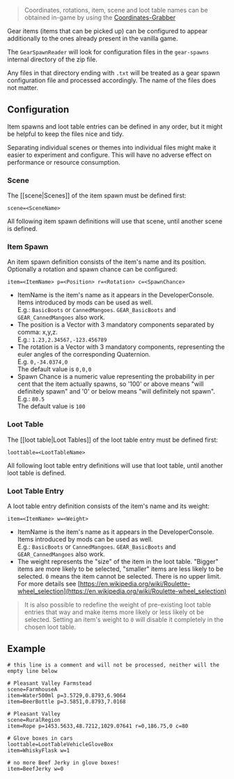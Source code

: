> Coordinates, rotations, item, scene and loot table names can be obtained in-game by using the [Coordinates-Grabber](https://github.com/ds5678/Coordinates-Grabber/releases/latest)

Gear items (items that can be picked up) can be configured to appear additionally to the ones already present in the vanilla game.

The `GearSpawnReader` will look for configuration files in the `gear-spawns` internal directory of the zip file.

Any files in that directory ending with `.txt` will be treated as a gear spawn configuration file and processed accordingly. The name of the files does not matter.

## Configuration

Item spawns and loot table entries can be defined in any order, but it might be helpful to keep the files nice and tidy.

Separating individual scenes or themes into individual files might make it easier to experiment and configure. This will have no adverse effect on performance or resource consumption.


### Scene
The [[scene|Scenes]] of the item spawn must be defined first:
```
scene=<SceneName>
```
All following item spawn definitions will use that scene, until another scene is defined.

### Item Spawn

An item spawn definition consists of the item's name and its position. Optionally a rotation and spawn chance can be configured:
```
item=<ItemName> p=<Position> r=<Rotation> c=<SpawnChance>
```
* ItemName is the item's name as it appears in the DeveloperConsole. Items introduced by mods can be used as well.<br/>E.g.: `BasicBoots` or `CannedMangoes`. `GEAR_BasicBoots` and `GEAR_CannedMangoes` also work.
* The position is a Vector with 3 mandatory components separated by comma: x,y,z.<br/>E.g.: `1.23,2.34567,-123.456789`
* The rotation is a Vector with 3 mandatory components, representing the euler angles of the corresponding Quaternion.<br/>E.g. `0,-34.0374,0`<br/>The default value is `0,0,0`
* Spawn Chance is a numeric value representing the probability in per cent that the item actually spawns, so '100' or above means "will definitely spawn" and '0' or below means "will definitely not spawn". E.g.: `80.5`<br/>The default value is `100`


### Loot Table
The [[loot table|Loot Tables]] of the loot table entry must be defined first:
```
loottable=<LootTableName>
```
All following loot table entry definitions will use that loot table, until another loot table is defined.

### Loot Table Entry
A loot table entry definition consists of the item's name and its weight:
```
item=<ItemName> w=<Weight>
```
* ItemName is the item's name as it appears in the DeveloperConsole. Items introduced by mods can be used as well.<br/>E.g.: `BasicBoots` or `CannedMangoes`. `GEAR_BasicBoots` and `GEAR_CannedMangoes` also work.
* The weight represents the "size" of the item in the loot table. "Bigger" items are more likely to be selected, "smaller" items are less likely to be selected. `0` means the item cannot be selected. There is no upper limit. For more details see [https://en.wikipedia.org/wiki/Roulette-wheel_selection](https://en.wikipedia.org/wiki/Roulette-wheel_selection)

> It is also possible to redefine the weight of pre-existing loot table entries that way and make items more likely or less likely ot be selected. Setting an item's weight to `0` will disable it completely in the chosen loot table.


## Example
```
# this line is a comment and will not be processed, neither will the empty line below
    
# Pleasant Valley Farmstead
scene=FarmhouseA
item=Water500ml p=3.5729,0.8793,6.9064
item=BeerBottle p=3.5851,0.8793,7.0168
    
# Pleasant Valley
scene=RuralRegion
item=Rope p=1453.5633,48.7212,1029.07641 r=0,186.75,0 c=80

# Glove boxes in cars
loottable=LootTableVehicleGloveBox
item=WhiskyFlask w=1

# no more Beef Jerky in glove boxes!
item=BeefJerky w=0
```